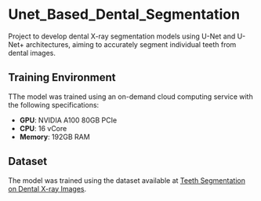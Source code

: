 # Unet_Based_Dental_Segmentation
 Project to develop dental X-ray segmentation models using U-Net and U-Net+ architectures, aiming to accurately segment individual teeth from dental images.

## Training Environment

TThe model was trained using an on-demand cloud computing service with the following specifications:

- **GPU**: NVIDIA A100 80GB PCIe
- **CPU**: 16 vCore
- **Memory**: 192GB RAM

## Dataset

The model was trained using the dataset available at [Teeth Segmentation on Dental X-ray Images](https://www.kaggle.com/datasets/humansintheloop/teeth-segmentation-on-dental-x-ray-images).

